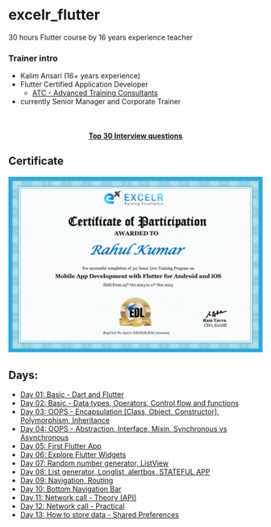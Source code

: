 # excelr_flutter
30 hours Flutter course by 16 years experience teacher

### Trainer intro

- Kalim Ansari (16+ years experience)
- Flutter Certified Application Developer 
    - [ATC - Advanced Training Consultants](https://androidatc.com/pages/Eng/Flutter-Certified-Application-Developer)
- currently Senior Manager and Corporate Trainer

<center><br><h4>
    <a href="https://medium.com/@flutterwtf/flutter-interview-questions-and-answers-top-30-for-pros-0cdbf1d40ebd"> Top 30 Interview questions </a></h4>
</center>

## Certificate

<img src="Images/ExcelrFlutter.jpg" alt="certificate">

## Days:

- [Day 01: Basic - Dart and Flutter](/Notes/day1.md)
- [Day 02: Basic - Data types, Operators, Control flow and functions](/Notes/day2.md)
- [Day 03: OOPS - Encapsulation [Class, Object, Constructor], Polymorphism, Inheritance](/Notes/day3.md)
- [Day 04: OOPS - Abstraction, Interface, Mixin, Synchronous vs Asynchronous](/Notes/day4.md)
- [Day 05: First Flutter App](/Notes/day5.md)
- [Day 06: Explore Flutter Widgets](/Notes/day6.md)
- [Day 07: Random number generator, ListView](/Notes/day7.md)
- [Day 08: List generator, Longlist, alertbox, STATEFUL APP](/Notes/day8.md)
- [Day 09: Navigation, Routing](/Notes/day9.md)
- [Day 10: Bottom Navigation Bar](/Notes/day10.md)
- [Day 11: Network call - Theory (API)](/Notes/day11.md)
- [Day 12: Network call - Practical](/Notes/day12.md)
- [Day 13: How to store data - Shared Preferences](/Notes/day13.md)